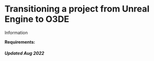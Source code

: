 # Transitioning a project from Unreal Engine to O3DE

Information

**Requirements:**

##### Updated Aug 2022
